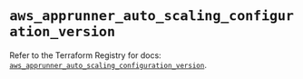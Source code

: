 # `aws_apprunner_auto_scaling_configuration_version`

Refer to the Terraform Registry for docs: [`aws_apprunner_auto_scaling_configuration_version`](https://registry.terraform.io/providers/hashicorp/aws/5.82.2/docs/resources/apprunner_auto_scaling_configuration_version).
